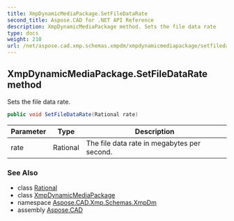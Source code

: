 ```yaml
---
title: XmpDynamicMediaPackage.SetFileDataRate
second_title: Aspose.CAD for .NET API Reference
description: XmpDynamicMediaPackage method. Sets the file data rate
type: docs
weight: 210
url: /net/aspose.cad.xmp.schemas.xmpdm/xmpdynamicmediapackage/setfiledatarate/
---
```

## XmpDynamicMediaPackage.SetFileDataRate method

Sets the file data rate.

```csharp
public void SetFileDataRate(Rational rate)
```

| Parameter | Type | Description |
| --- | --- | --- |
| rate | Rational | The file data rate in megabytes per second. |

### See Also

* class [Rational](../../../aspose.cad.xmp.types.derived/rational/)
* class [XmpDynamicMediaPackage](../)
* namespace [Aspose.CAD.Xmp.Schemas.XmpDm](../../xmpdynamicmediapackage/)
* assembly [Aspose.CAD](../../../)


